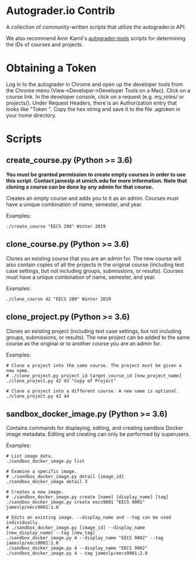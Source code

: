 # Autograder.io Contrib
A collection of community-written scripts that utilize the autograder.io API.

We also recommend Amir Kamil's [autograder-tools](https://gitlab.eecs.umich.edu/akamil/autograder-tools/tree/master) scripts for determining the IDs of courses and projects.

# Obtaining a Token
Log in to the autograder in Chrome and open up the developer tools
from the Chrome menu (View->Developer->Developer Tools on a Mac).
Click on a course link. In the developer console, click on a request
(e.g. my_roles/ or projects/). Under Request Headers, there is an
Authorization entry that looks like "Token ". Copy
the hex string and save it to the file .agtoken in your home
directory.

# Scripts
## create_course.py (Python >= 3.6)
__You must be granted permission to create empty courses in order to use this script. Contact jameslp at umich.edu for more information. Note that cloning a course can be done by any admin for that course.__

Creates an empty course and adds you to it as an admin. Courses must have a unique combination of name, semester, and year.

Examples:
```
./create_course "EECS 280" Winter 2019
```

## clone_course.py (Python >= 3.6)
Clones an existing course that you are an admin for. The new course will also contain copies of all the projects in the original course (including test case settings, but not including groups, submissions, or results). Courses must have a unique combination of name, semester, and year.

Examples:
```
./clone_course 42 "EECS 280" Winter 2019
```

## clone_project.py (Python >= 3.6)
Clones an existing project (including test case settings, but not including groups, submissions, or results). The new project can be added to the same course as the original or to another course you are an admin for.

Examples:
```
# Clone a project into the same course. The project must be given a new name.
# ./clone_project.py project_id target_course_id [new_project_name]
./clone_project.py 42 43 "Copy of Project"

# Clone a project into a different course. A new name is optional.
./clone_project.py 42 44
```

## sandbox_docker_image.py (Python >= 3.6)
Contains commands for displaying, editing, and creating sandbox Docker image metadata. Editing and creating can only be performed by superusers.

Examples:
```
# List image data.
./sandbox_docker_image.py list

# Examine a specific image.
# ./sandbox_docker_image.py detail [image_id]
./sandbox_docker_image detail 3

# Creates a new image.
# ./sandbox_docker_image.py create [name] [display_name] [tag]
./sandbox_docker_image.py create eecs9001 "EECS 9001" jameslp/eecs9001:1.0

# Edits an existing image. --display_name and --tag can be used individually.
# ./sandbox_docker_image.py [image_id] --display_name [new_display_name] --tag [new_tag]
./sandbox_docker_image.py 4 --display_name "EECS 9002" --tag jameslp/eecs9002:1.0
./sandbox_docker_image.py 4 --display_name "EECS 9002"
./sandbox_docker_image.py 4 --tag jameslp/eecs9001:2.0
```
